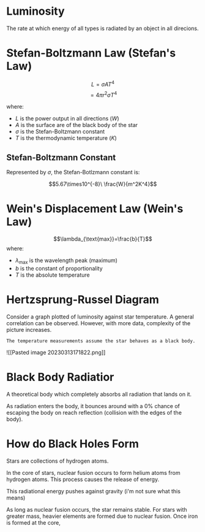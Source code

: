 # Luminosity
The rate at which energy of all types is radiated by an object in all direcions.

# Stefan-Boltzmann Law (Stefan's Law)
$$L=\sigma A T^4$$
$$=4\pi r^2 \sigma T^4$$

where:
* $L$ is the power output in all directions ($W$)
* $A$ is the surface are of the black body of the star
* $\sigma$ is the Stefan-Boltzmann constant
* $T$ is the thermodynamic temperature ($K$)

## Stefan-Boltzmann Constant
Represented by $\sigma$, the Stefan-Botlzmann constant is: 

$$5.67\times10^{-8}\ \frac{W}{m^2K^4}$$

# Wein's Displacement Law (Wein's Law)
$$\lambda_{\text{max}}=\frac{b}{T}$$
where:
- $\lambda_{\text{max}}$ is the wavelength peak (maximum)
- $b$ is the constant of proportionality
- $T$ is the absolute temperature

# Hertzsprung-Russel Diagram
Consider a graph plotted of luminosity against star temperature. A general correlation can be observed. However, with more data, complexity of the picture increases. 

```ad-warning
The temperature measurements assume the star behaves as a black body.
```

![[Pasted image 20230313171822.png]]

# Black Body Radiatior
A theoretical body which completely absorbs all radiation that lands on it.

As radiation enters the body, it bounces around with a $0\%$ chance of escaping the body on reach reflection (collision with the edges of the body).

# How do Black Holes Form
Stars are collections of hydrogen atoms.

In the core of stars, nuclear fusion occurs to form helium atoms from hydrogen atoms. This process causes the release of energy. 

This radiational energy pushes against gravity (i'm not sure what this means)

As long as nuclear fusion occurs, the star remains stable. For stars with greater mass, heavier elements are formed due to nuclear fusion. Once iron is formed at the core, 